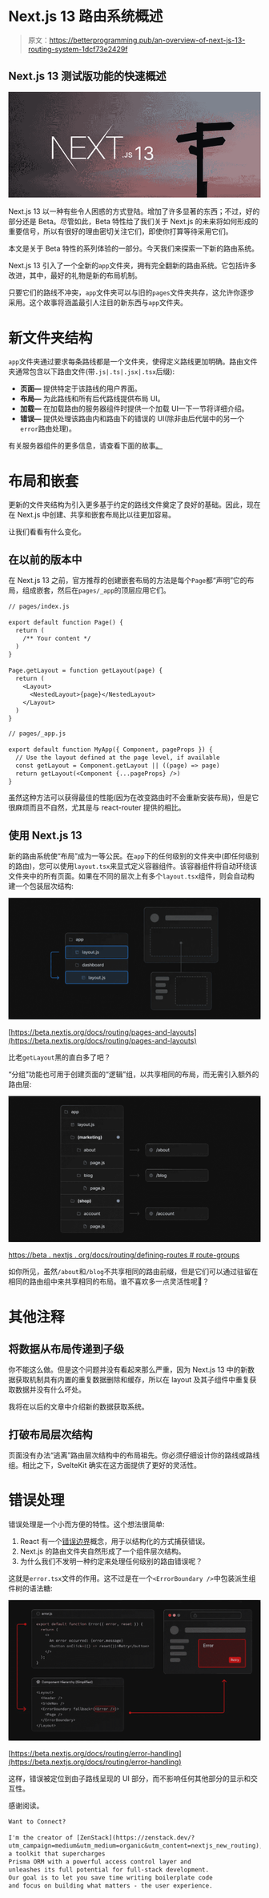 # Next.js 13 路由系统概述

> 原文：<https://betterprogramming.pub/an-overview-of-next-js-13-routing-system-1dcf73e2429f>

## Next.js 13 测试版功能的快速概述

![](img/c2b9128e2fafd5236670165c6e463bf3.png)

Next.js 13 以一种有些令人困惑的方式登陆。增加了许多显著的东西；不过，好的部分还是 Beta。尽管如此，Beta 特性给了我们关于 Next.js 的未来将如何形成的重要信号，所以有很好的理由密切关注它们，即使你打算等待采用它们。

本文是关于 Beta 特性的系列体验的一部分。今天我们来探索一下新的路由系统。

Next.js 13 引入了一个全新的`app`文件夹，拥有完全翻新的路由系统。它包括许多改进，其中，最好的礼物是新的布局机制。

只要它们的路线不冲突，`app`文件夹可以与旧的`pages`文件夹共存，这允许你逐步采用。这个故事将涵盖最引人注目的新东西与`app`文件夹。

# 新文件夹结构

`app`文件夹通过要求每条路线都是一个文件夹，使得定义路线更加明确。路由文件夹通常包含以下路由文件(带`.js|.ts|.jsx|.tsx`后缀):

*   **页面—** 提供特定于该路线的用户界面。
*   **布局—** 为此路线和所有后代路线提供布局 UI。
*   **加载—** 在加载路由的服务器组件时提供一个加载 UI—下一节将详细介绍。
*   **错误—** 提供处理该路由内和路由下的错误的 UI(除非由后代层中的另一个`error`路由处理)。

有关服务器组件的更多信息，请查看下面的故事[。](/fun-with-next-js-13-server-components-fd5f886c31f3)

# 布局和嵌套

更新的文件夹结构为引入更多基于约定的路线文件奠定了良好的基础。因此，现在在 Next.js 中创建、共享和嵌套布局比以往更加容易。

让我们看看有什么变化。

## 在以前的版本中

在 Next.js 13 之前，官方推荐的创建嵌套布局的方法是每个`Page`都“声明”它的布局，组成嵌套，然后在`pages/_app`的顶层应用它们。

```
// pages/index.js

export default function Page() {
  return (
    /** Your content */
  )
}

Page.getLayout = function getLayout(page) {
  return (
    <Layout>
      <NestedLayout>{page}</NestedLayout>
    </Layout>
  )
}
```

```
// pages/_app.js

export default function MyApp({ Component, pageProps }) {
  // Use the layout defined at the page level, if available
  const getLayout = Component.getLayout || ((page) => page)
  return getLayout(<Component {...pageProps} />)
}
```

虽然这种方法可以获得最佳的性能(因为在改变路由时不会重新安装布局)，但是它很麻烦而且不自然，尤其是与 react-router 提供的相比。

## 使用 Next.js 13

新的路由系统使“布局”成为一等公民。在`app`下的任何级别的文件夹中(即任何级别的路由)，您可以使用`layout.tsx`来显式定义容器组件。该容器组件将自动环绕该文件夹中的所有页面。如果在不同的层次上有多个`layout.tsx`组件，则会自动构建一个包装层次结构:

![](img/c8cbf1e26fad3937f9e938cb7bf995a2.png)

[https://beta.nextjs.org/docs/routing/pages-and-layouts](https://beta.nextjs.org/docs/routing/pages-and-layouts)

比老`getLayout`黑的直白多了吧？

“分组”功能也可用于创建页面的“逻辑”组，以共享相同的布局，而无需引入额外的路由层:

![](img/7a7a70572b5e7e3b25fc3b1a8e40c3a4.png)

[https://beta . nextjs . org/docs/routing/defining-routes # route-groups](https://beta.nextjs.org/docs/routing/defining-routes#route-groups)

如你所见，虽然`/about`和`/blog`不共享相同的路由前缀，但是它们可以通过驻留在相同的路由组中来共享相同的布局。谁不喜欢多一点灵活性呢👻？

# 其他注释

## 将数据从布局传递到子级

你不能这么做。但是这个问题并没有看起来那么严重，因为 Next.js 13 中的新数据获取机制具有内置的重复数据删除和缓存，所以在 layout 及其子组件中重复获取数据并没有什么坏处。

我将在以后的文章中介绍新的数据获取系统。

## 打破布局层次结构

页面没有办法“逃离”路由层次结构中的布局祖先。你必须仔细设计你的路线或路线组。相比之下，SvelteKit 确实在这方面提供了更好的灵活性。

# 错误处理

错误处理是一个小而方便的特性。这个想法很简单:

1.  React 有一个[错误边界](https://reactjs.org/docs/error-boundaries.html)概念，用于以结构化的方式捕获错误。
2.  Next.js 的路由文件夹自然形成了一个组件层次结构。
3.  为什么我们不发明一种约定来处理任何级别的路由错误呢？

这就是`error.tsx`文件的作用。这不过是在一个`<ErrorBoundary />`中包装派生组件树的语法糖:

![](img/61faecdcd4a7513e0fc82b4dc4be33eb.png)

[https://beta.nextjs.org/docs/routing/error-handling](https://beta.nextjs.org/docs/routing/error-handling)

这样，错误被定位到由子路线呈现的 UI 部分，而不影响任何其他部分的显示和交互性。

感谢阅读。

```
Want to Connect?

I'm the creator of [ZenStack](https://zenstack.dev/?utm_campaign=medium&utm_medium=organic&utm_content=nextjs_new_routing), a toolkit that supercharges
Prisma ORM with a powerful access control layer and
unleashes its full potential for full-stack development.
Our goal is to let you save time writing boilerplate code
and focus on building what matters - the user experience.
```